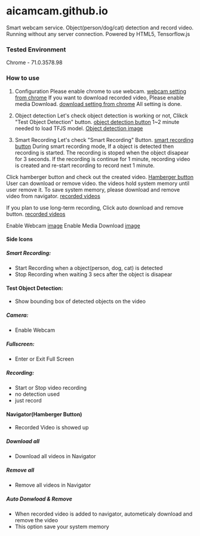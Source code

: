 # aicamcam.github.io
Smart webcam service. Object(person/dog/cat) detection and record video. Running without any server connection. Powered by HTML5, Tensorflow.js

### Tested Environment
Chrome - 71.0.3578.98
 
### How to use
1. Configuration
Please enable chrome to use webcam. 
[webcam setting from chrome]()
If you want to download recorded video, Please enable media Download. 
[download setting from chrome]()
All setting is done.

2. Object detection
Let's check object detection is working or not, Clikck "Test Object Detection" button.
[object detection button]()
1~2 minute needed to load TFJS model.
[Object detection image]()

3. Smart Recording
Let's check "Smart Recording" Button.
[smart recording button]()
During smart recording mode, 
If a object is detected then recording is started. The recording is stoped when the object disapear for 3 seconds. 
If the recording is continue for 1 minute, recording video is created and re-start recording to record next 1 minute.

Click hamberger button and check out the created video. 
[Hamberger button]()
User can download or remove video. the videos hold system memory until user remove it. 
To save system memory, please download and remove video from navigator. 
[recorded videos]()

If you plan to use long-term recording,
Click auto download and remove button. 
[recorded videos]()


Enable Webcam 
[image]()
Enable Media Download
[image]()

#### Side Icons
##### Smart Recording: 
 - Start Recording when a object(person, dog, cat) is detected
 - Stop Recording when waiting 3 secs after the object is disapear
#### Test Object Detection: 
 - Show bounding box of detected objects on the video
##### Camera:
 - Enable Webcam 
##### Fullscreen: 
 - Enter or Exit Full Screen
##### Recording:
 - Start or Stop video recording
 - no detection used
 - just record

#### Navigator(Hamberger Button)
 - Recorded Video is showed up
##### Download all 
 - Download all videos in Navigator
##### Remove all 
 - Remove all videos in Navigator
##### Auto Donwload & Remove
 - When recorded video is added to navigator, autometicaly download and remove the video
 - This option save your system memory
 
 
 



